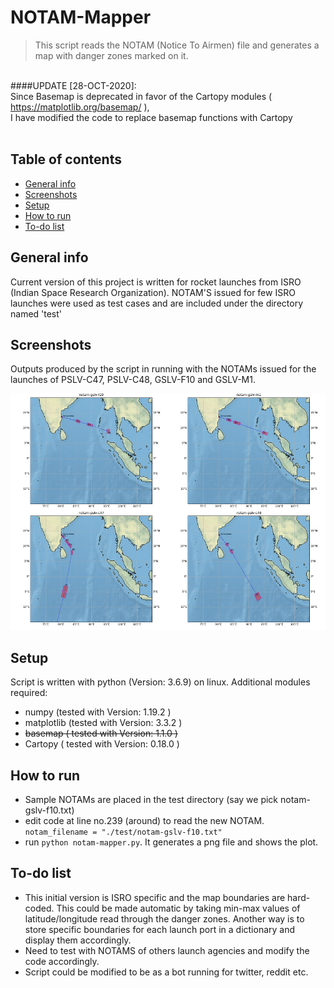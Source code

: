 # NOTAM-Mapper
> This script reads the NOTAM (Notice To Airmen) file and generates a map with danger zones marked on it.    

&nbsp;    
####UPDATE [28-OCT-2020]:     
Since Basemap is deprecated in favor of the Cartopy modules ( https://matplotlib.org/basemap/ ),     
I have modified the code to replace basemap functions with Cartopy    
&nbsp;    


## Table of contents
* [General info](#general-info)
* [Screenshots](#screenshots)
* [Setup](#setup)
* [How to run ](#how)
* [To-do list](#to-do)

## General info
Current version of this project is written for rocket launches from ISRO (Indian Space Research Organization). NOTAM'S issued for few ISRO launches were used as test cases and are included under the directory named 'test' 

## Screenshots
Outputs produced by the script in running with the NOTAMs issued for the launches of PSLV-C47, PSLV-C48, GSLV-F10 and GSLV-M1.    

![results](./img/results_merged.png)   


## Setup
Script is written with python (Version: 3.6.9) on linux. Additional modules required:   

* numpy  (tested with Version: 1.19.2 )
* matplotlib  (tested with Version: 3.3.2  )
* ~~basemap ( tested with Version: 1.1.0 )~~
* Cartopy ( tested with Version: 0.18.0 )

## How to run   
* Sample NOTAMs are placed in the test directory (say we pick notam-gslv-f10.txt)
* edit code at line no.239 (around) to read the new NOTAM.  
 `notam_filename = "./test/notam-gslv-f10.txt" `   
* run `python notam-mapper.py`. It
generates a png file and shows the plot.

## To-do list
* This initial version is ISRO specific and the map boundaries are hard-coded. This could be made automatic by taking min-max values of latitude/longitude read through the danger zones. Another way is to store specific boundaries for each launch port in a dictionary and display them accordingly. 
* Need to test with NOTAMS of others launch agencies and modify the code accordingly.    
* Script could be modified to be as a bot running for twitter, reddit etc.

